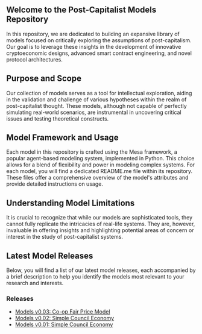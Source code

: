 
## Welcome to the Post-Capitalist Models Repository

In this repository, we are dedicated to building an expansive library of models focused on critically exploring the assumptions of post-capitalism. Our goal is to leverage these insights in the development of innovative cryptoeconomic designs, advanced smart contract engineering, and novel protocol architectures.

## Purpose and Scope
Our collection of models serves as a tool for intellectual exploration, aiding in the validation and challenge of various hypotheses within the realm of post-capitalist thought. These models, although not capable of perfectly simulating real-world scenarios, are instrumental in uncovering critical issues and testing theoretical constructs.

## Model Framework and Usage
Each model in this repository is crafted using the Mesa framework, a popular agent-based modeling system, implemented in Python. This choice allows for a blend of flexibility and power in modeling complex systems. For each model, you will find a dedicated README.me file within its repository. These files offer a comprehensive overview of the model's attributes and provide detailed instructions on usage.

## Understanding Model Limitations
It is crucial to recognize that while our models are sophisticated tools, they cannot fully replicate the intricacies of real-life systems. They are, however, invaluable in offering insights and highlighting potential areas of concern or interest in the study of post-capitalist systems.

## Latest Model Releases
Below, you will find a list of our latest model releases, each accompanied by a brief description to help you identify the models most relevant to your research and interests.

### Releases

- [Models v0.03: Co-op Fair Price Model](https://github.com/Post-Capitalist-Labs/models/releases/tag/v.0.03)
- [Models v0.02: Simple Council Economy](https://github.com/Post-Capitalist-Labs/models/releases/tag/v0.02)
- [Models v0.01: Simple Council Economy](https://github.com/Post-Capitalist-Labs/models/releases/tag/v0.01)    
